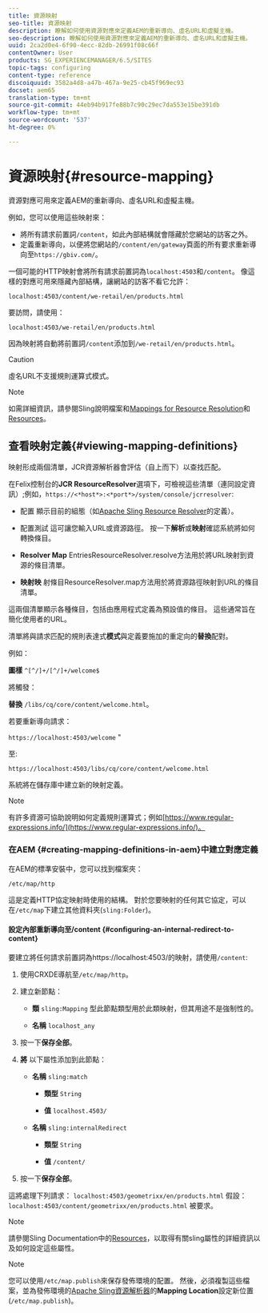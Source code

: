```yaml
---
title: 資源映射
seo-title: 資源映射
description: 瞭解如何使用資源對應來定義AEM的重新導向、虛名URL和虛擬主機。
seo-description: 瞭解如何使用資源對應來定義AEM的重新導向、虛名URL和虛擬主機。
uuid: 2ca2d0e4-6f90-4ecc-82db-26991f08c66f
contentOwner: User
products: SG_EXPERIENCEMANAGER/6.5/SITES
topic-tags: configuring
content-type: reference
discoiquuid: 3582a4d8-a47b-467a-9e25-cb45f969ec93
docset: aem65
translation-type: tm+mt
source-git-commit: 44eb94b917fe88b7c90c29ec7da553e15be391db
workflow-type: tm+mt
source-wordcount: '537'
ht-degree: 0%

---
```



# 資源映射{#resource-mapping}

資源對應可用來定義AEM的重新導向、虛名URL和虛擬主機。

例如，您可以使用這些映射來：

* 將所有請求前置詞`/content`，如此內部結構就會隱藏於您網站的訪客之外。
* 定義重新導向，以便將您網站的`/content/en/gateway`頁面的所有要求重新導向至`https://gbiv.com/`。

一個可能的HTTP映射會將所有請求前置詞為`localhost:4503`和`/content`。 像這樣的對應可用來隱藏內部結構，讓網站的訪客不看它允許：

`localhost:4503/content/we-retail/en/products.html`

要訪問，請使用：

`localhost:4503/we-retail/en/products.html`

因為映射將自動將前置詞`/content`添加到`/we-retail/en/products.html`。

>[!CAUTION]
>
>虛名URL不支援規則運算式模式。

>[!NOTE]
>
>如需詳細資訊，請參閱Sling說明檔案和[Mappings for Resource Resolution](https://sling.apache.org/site/resources.html)和[Resources](https://sling.apache.org/site/mappings-for-resource-resolution.html)。

## 查看映射定義{#viewing-mapping-definitions}

映射形成兩個清單，JCR資源解析器會評估（自上而下）以查找匹配。

在Felix控制台的&#x200B;**JCR ResourceResolver**&#x200B;選項下，可檢視這些清單（連同設定資訊）;例如，`https://<*host*>:<*port*>/system/console/jcrresolver`:

* 配置
顯示目前的組態（如[Apache Sling Resource Resolver](/help/sites-deploying/osgi-configuration-settings.md#apacheslingresourceresolver)的定義）。

* 配置測試
這可讓您輸入URL或資源路徑。 按一下**解析**&#x200B;或&#x200B;**映射**&#x200B;確認系統將如何轉換條目。

* **Resolver Map**
EntriesResourceResolver.resolve方法用於將URL映射到資源的條目清單。

* **映射映**
射條目ResourceResolver.map方法用於將資源路徑映射到URL的條目清單。

這兩個清單顯示各種條目，包括由應用程式定義為預設值的條目。 這些通常旨在簡化使用者的URL。

清單將與請求匹配的規則表達式&#x200B;**模式**&#x200B;與定義要施加的重定向的&#x200B;**替換**&#x200B;配對。

例如：

**圖樣** `^[^/]+/[^/]+/welcome$`

將觸發：

**替換** `/libs/cq/core/content/welcome.html`。

若要重新導向請求：

`https://localhost:4503/welcome` &quot;

至:

`https://localhost:4503/libs/cq/core/content/welcome.html`

系統將在儲存庫中建立新的映射定義。

>[!NOTE]
>
>有許多資源可協助說明如何定義規則運算式；例如[https://www.regular-expressions.info/](https://www.regular-expressions.info/)。

### 在AEM {#creating-mapping-definitions-in-aem}中建立對應定義

在AEM的標準安裝中，您可以找到檔案夾：

`/etc/map/http`

這是定義HTTP協定映射時使用的結構。 對於您要映射的任何其它協定，可以在`/etc/map`下建立其他資料夾(`sling:Folder`)。

#### 設定內部重新導向至/content {#configuring-an-internal-redirect-to-content}

要建立將任何請求前置詞為https://localhost:4503/的映射，請使用`/content`:

1. 使用CRXDE導航至`/etc/map/http`。

1. 建立新節點：

   * **類** `sling:Mapping`
型此節點類型用於此類映射，但其用途不是強制性的。

   * **名稱** `localhost_any`

1. 按一下&#x200B;**保存全部**。
1. **將** 以下屬性添加到此節點：

   * **名稱** `sling:match`

      * **類型** `String`

      * **值** `localhost.4503/`
   * **名稱** `sling:internalRedirect`

      * **類型** `String`

      * **值** `/content/`


1. 按一下&#x200B;**保存全部**。

這將處理下列請求：
`localhost:4503/geometrixx/en/products.html`
假設：
`localhost:4503/content/geometrixx/en/products.html`
被要求。

>[!NOTE]
>
>請參閱Sling Documentation中的[Resources](https://sling.apache.org/site/mappings-for-resource-resolution.html)，以取得有關sling屬性的詳細資訊以及如何設定這些屬性。

>[!NOTE]
>
>您可以使用`/etc/map.publish`來保存發佈環境的配置。 然後，必須複製這些檔案，並為發佈環境的[Apache Sling資源解析器](/help/sites-deploying/osgi-configuration-settings.md#apacheslingresourceresolver)的&#x200B;**Mapping Location**&#x200B;設定新位置(`/etc/map.publish`)。


